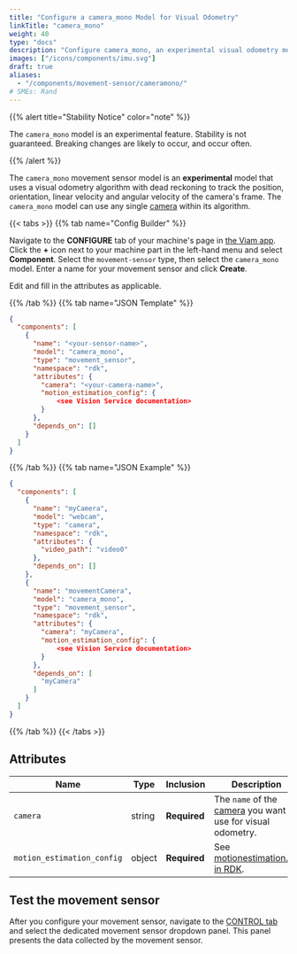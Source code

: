 ```yaml
---
title: "Configure a camera_mono Model for Visual Odometry"
linkTitle: "camera_mono"
weight: 40
type: "docs"
description: "Configure camera_mono, an experimental visual odometry model."
images: ["/icons/components/imu.svg"]
draft: true
aliases:
  - "/components/movement-sensor/cameramono/"
# SMEs: Rand
---
```


{{% alert title="Stability Notice" color="note" %}}

The `camera_mono` model is an experimental feature.
Stability is not guaranteed.
Breaking changes are likely to occur, and occur often.

{{% /alert %}}

The `camera_mono` movement sensor model is an **experimental** model that uses a visual odometry algorithm with dead reckoning to track the position, orientation, linear velocity and angular velocity of the camera's frame.
The `camera_mono` model can use any single [camera](/components/camera/) within its algorithm.

{{< tabs >}}
{{% tab name="Config Builder" %}}

Navigate to the **CONFIGURE** tab of your machine's page in [the Viam app](https://app.viam.com).
Click the **+** icon next to your machine part in the left-hand menu and select **Component**.
Select the `movement-sensor` type, then select the `camera_mono` model.
Enter a name for your movement sensor and click **Create**.

Edit and fill in the attributes as applicable.

{{% /tab %}}
{{% tab name="JSON Template" %}}

```json {class="line-numbers linkable-line-numbers"}
{
  "components": [
    {
      "name": "<your-sensor-name>",
      "model": "camera_mono",
      "type": "movement_sensor",
      "namespace": "rdk",
      "attributes": {
        "camera": "<your-camera-name>",
        "motion_estimation_config": {
            <see Vision Service documentation>
        }
      },
      "depends_on": []
    }
  ]
}
```

{{% /tab %}}
{{% tab name="JSON Example" %}}

```json {class="line-numbers linkable-line-numbers"}
{
  "components": [
    {
      "name": "myCamera",
      "model": "webcam",
      "type": "camera",
      "namespace": "rdk",
      "attributes": {
        "video_path": "video0"
      },
      "depends_on": []
    },
    {
      "name": "movementCamera",
      "model": "camera_mono",
      "type": "movement_sensor",
      "namespace": "rdk",
      "attributes": {
        "camera": "myCamera",
        "motion_estimation_config": {
            <see Vision Service documentation>
        }
      },
      "depends_on": [
        "myCamera"
      ]
    }
  ]
}
```

{{% /tab %}}
{{< /tabs >}}

## Attributes

<!-- prettier-ignore -->
| Name                       | Type   | Inclusion    | Description |
| -------------------------- | ------ | ------------ | ----------- |
| `camera`                   | string | **Required** | The `name` of the [camera](/components/camera/) you want to use for visual odometry. |
| `motion_estimation_config` | object | **Required** | See [motionestimation.go in RDK](https://github.com/viamrobotics/rdk/blob/99f62a1640f4c267b744bdfc2924e9fd4f7a3c60/vision/odometry/motionestimation.go). |

## Test the movement sensor

After you configure your movement sensor, navigate to the [CONTROL tab](/fleet/machines/#control) and select the dedicated movement sensor dropdown panel.
This panel presents the data collected by the movement sensor.
